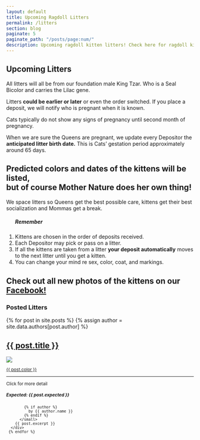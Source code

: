 ```yaml
---
layout: default
title: Upcoming Ragdoll Litters
permalink: /litters
section: blog
paginate: 5
paginate_path: "/posts/page:num/"
description: Upcoming ragdoll kitten litters! Check here for ragdoll kittens for sale.
---
```


<section id="upcoming">
<div class="container-text">
<h1 class="header-2">Upcoming Litters</h1>
<p>All litters will all be from our foundation male King Tzar. Who is a Seal Bicolor and carries the Lilac gene.</p>

<p>Litters <strong>could be earlier or later</strong> or even the order switched. If
you place a deposit, we will notify who is pregnant when it is
known.</p>
<p>Cats typically do not show any signs of pregnancy until second
month of pregnancy.</p>
          <p>
            When we are sure the Queens are pregnant, we
update every Depositor the <strong >anticipated litter birth date.</strong> This is Cats’ gestation period approximately around 65 days.
          </p>
          <h2>Predicted colors and dates of the kittens will be listed,<br> but of course
Mother Nature does her own thing!</h2>
<p>We space litters so Queens get the best possible care, kittens
get their best socialization and Mommas get a break.</p>
            <ol class="remember">
            <h5><strong class="underline">Remember</strong></h5>
            <li>
             Kittens are chosen in the order of deposits received.
            </li>
            <li>
              Each Depositor may pick or pass on a litter.
            </li>
            <li>
            If all the kittens are taken from a litter <strong>your deposit automatically</strong> moves to the next litter <span class="underline">until you get a kitten.</span>
</li>
<li>
You can change your mind re sex, color, coat, and markings.
</li>
</ol>
<h2>Check out all new photos of the kittens on our
<a rel="noreferrer" href="https://www.facebook.com/Azure-Sky-Ragdolls-2203345016408284/" target="_blank" class="nav-link icoFacebook" title="Facebook"><span class="underline">Facebook!</span></a> </h2>
<section id="posted-litters">

<h1 class="header-2">Posted Litters</h1>

  <div class="posted ">
    {% for post in site.posts %}
    {% assign author = site.data.authors[post.author] %}
      <div class="blog-posted">
        <h2 class="posted-title"><a href="{{ post.url | relative_url }}">{{ post.title }}</a></h2>
          <a href="{{ post.url | relative_url }}" ><img  class="blog-img" src="{{ post.thumbnail | relative_url}}" /> </a>
          <small>
          <p class="click"><a href="{{ post.url | relative_url }}">{{ post.color }}</a></p>
          <hr>
          <p class="click">Click for more detail</p>
          <h5><strong>Expected: {{ post.expected }}</strong></h5>
          
            {% if author %}
              by {{ author.name }}
            {% endif %}
          </small>
        {{ post.excerpt }}
      </div>
     {% endfor %}

  </div>
</section>
